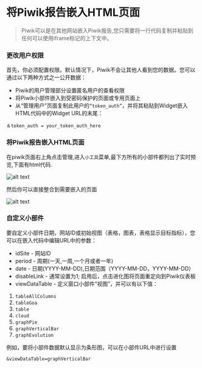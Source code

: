 # 将Piwik报告嵌入HTML页面
> Piwik可以是在其他网站嵌入Piwik报告,您只需要将一行代码复制并粘贴到任何可以使用iframe标记的上下文中。

### 更改用户权限
首先，你必须配置权限。默认情况下，Piwik不会让其他人看到您的数据。您可以通过以下两种方式之一公开数据：


* Piwik的用户管理部分设置匿名用户的查看权限
* 将Piwik小部件嵌入到受密码保护的页面或专用页面上
* 从“管理用户”页面复制此用户的`“token_auth”`，并将其粘贴到Widget嵌入HTML代码中的Widget URL的末尾：
```
＆token_auth = your_token_auth_here
```

### 将Piwik报告嵌入HTML页面
在piwik页面右上角点击管理,进入`小工具`菜单,最下方所有的小部件都列出了实时预览,下面有html代码.

![alt text](https://piwik.org/wp-content/uploads/2011/01/iframe_chose-700x340.png)

然后你可以直接整合到需要嵌入的页面

![alt text](https://piwik.org/wp-content/uploads/2011/01/wp_iframe_display-700x506.png)

### 自定义小部件
要自定义小部件日期，网站ID或初始视图（表格，图表，表格显示目标指标），您可以在嵌入代码中编辑URL中的参数：

* idSite - 网站ID
* period - 周期(一天,一周,一个月或者一年)
* date - 日期(YYYY-MM-DD),日期范围（YYYY-MM-DD，YYYY-MM-DD）
* disableLink - 通常设置为1; 启用后，点击进化图将页面重定向到Piwik仪表板
* viewDataTable - 定义窗口小部件“视图”，并可以有以下值：


1. `tableAllColumns`
1. `tableGoa`
1. `table`
1. `cloud`
1. `graphPie`
1. `graphVerticalBar`
1. `graphEvolution`

例如，要将小部件数据默认显示为条形图，可以在小部件URL中进行设置
```
&viewDataTable=graphVerticalBar
```


